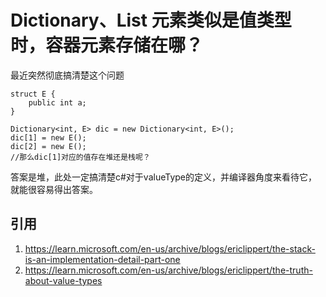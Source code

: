 
# Dictionary、List<T> 元素类似是值类型时，容器元素存储在哪？

最近突然彻底搞清楚这个问题
```
struct E {
    public int a;
}

Dictionary<int, E> dic = new Dictionary<int, E>();
dic[1] = new E();
dic[2] = new E();
//那么dic[1]对应的值存在堆还是栈呢？
```
答案是堆，此处一定搞清楚c#对于valueType的定义，并编译器角度来看待它，就能很容易得出答案。

## 引用
1. https://learn.microsoft.com/en-us/archive/blogs/ericlippert/the-stack-is-an-implementation-detail-part-one
2. https://learn.microsoft.com/en-us/archive/blogs/ericlippert/the-truth-about-value-types